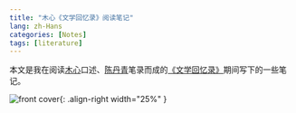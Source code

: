 ```yaml
---
title: "木心《文学回忆录》阅读笔记"
lang: zh-Hans
categories: [Notes]
tags: [literature]
---
```


本文是我在阅读[木心](https://zh.wikipedia.org/wiki/%E6%9C%A8%E5%BF%83)口述、[陈丹青](https://zh.wikipedia.org/wiki/%E9%99%88%E4%B8%B9%E9%9D%92)笔录而成的[《文学回忆录》](https://book.douban.com/subject/20440644/)期间写下的一些笔记。

![front cover](https://img1.doubanio.com/view/subject/s/public/s24611679.jpg){: .align-right width="25%" }

